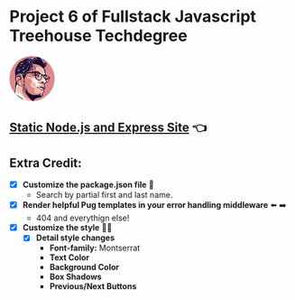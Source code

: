 # Project 6 of Fullstack Javascript Treehouse Techdegree

![This is an illustration of Misael Ruiz](https://github.com/misaruiz/04-oop-game-show-app/blob/main/images/misa-avatar.png?raw=true)

## [Static Node.js and Express Site](https://misaruiz.herokuapp.com/) :point_left:

## Extra Credit:

- [x] **Customize the package.json file** :mag_right:
  - Search by partial first and last name.
- [x] **Render helpful Pug templates in your error handling middleware** :arrow_left: :arrow_right:
  - 404 and everythign else!
- [x] **Customize the style** :artist:
  - [x] **Detail style changes**
    - **Font-family:** Montserrat
    - **Text Color**
    - **Background Color**
    - **Box Shadows**
    - **Previous/Next Buttons**
